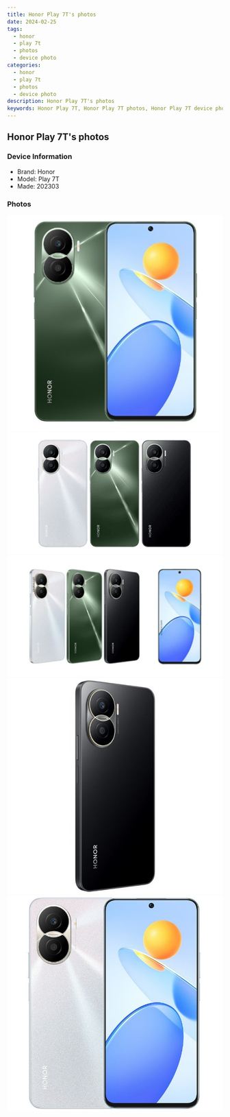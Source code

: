 ```yaml
---
title: Honor Play 7T's photos
date: 2024-02-25
tags: 
  - honor
  - play 7t
  - photos
  - device photo
categories: 
  - honor
  - play 7t
  - photos
  - device photo
description: Honor Play 7T's photos
keywords: Honor Play 7T, Honor Play 7T photos, Honor Play 7T device photo
---
```


## Honor Play 7T's photos

### Device Information

- Brand: Honor
- Model: Play 7T
- Made: 202303

### Photos

![/images/best-assets/devices/honor/honor-play-7t/1.jpg](/images/best-assets/devices/honor/honor-play-7t/1.jpg)
![/images/best-assets/devices/honor/honor-play-7t/2.jpg](/images/best-assets/devices/honor/honor-play-7t/2.jpg)
![/images/best-assets/devices/honor/honor-play-7t/3.jpg](/images/best-assets/devices/honor/honor-play-7t/3.jpg)
![/images/best-assets/devices/honor/honor-play-7t/4.jpg](/images/best-assets/devices/honor/honor-play-7t/4.jpg)
![/images/best-assets/devices/honor/honor-play-7t/5.jpg](/images/best-assets/devices/honor/honor-play-7t/5.jpg)
